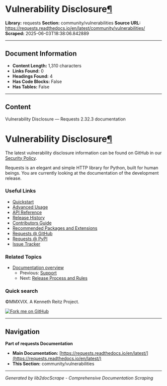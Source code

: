 # Vulnerability Disclosure[¶](#vulnerability-disclosure "Link to this heading")

**Library:** requests
**Section:** community/vulnerabilities
**Source URL:** https://requests.readthedocs.io/en/latest/community/vulnerabilities/
**Scraped:** 2025-06-03T18:38:06.842889

---

## Document Information

- **Content Length:** 1,310 characters
- **Links Found:** 0
- **Headings Found:** 4
- **Has Code Blocks:** False
- **Has Tables:** False

---

## Content


Vulnerability Disclosure — Requests 2.32.3 documentation







# Vulnerability Disclosure[¶](#vulnerability-disclosure "Link to this heading")

The latest vulnerability disclosure information can be found on GitHub in our
[Security Policy](https://github.com/psf/requests/blob/main/.github/SECURITY.md).





Requests is an elegant and simple HTTP library for Python, built for
human beings. You are currently looking at the documentation of the
development release.

### Useful Links

* [Quickstart](../../user/quickstart/)
* [Advanced Usage](../../user/advanced/)
* [API Reference](../../api/)
* [Release History](../updates/#release-history)
* [Contributors Guide](../../dev/contributing/)
* [Recommended Packages and Extensions](../recommended/)
* [Requests @ GitHub](https://github.com/psf/requests)
* [Requests @ PyPI](https://pypi.org/project/requests/)
* [Issue Tracker](https://github.com/psf/requests/issues)

### Related Topics

* [Documentation overview](../../)
  + Previous: [Support](../support/ "previous chapter")
  + Next: [Release Process and Rules](../release-process/ "next chapter")

### Quick search








©MMXVIX. A Kenneth Reitz Project.

[![Fork me on GitHub](https://github.blog/wp-content/uploads/2008/12/forkme_right_darkblue_121621.png)](https://github.com/requests/requests)


---

## Navigation

**Part of requests Documentation**
- **Main Documentation:** [https://requests.readthedocs.io/en/latest/](https://requests.readthedocs.io/en/latest/)
- **This Section:** community/vulnerabilities

---

*Generated by lib2docScrape - Comprehensive Documentation Scraping*
